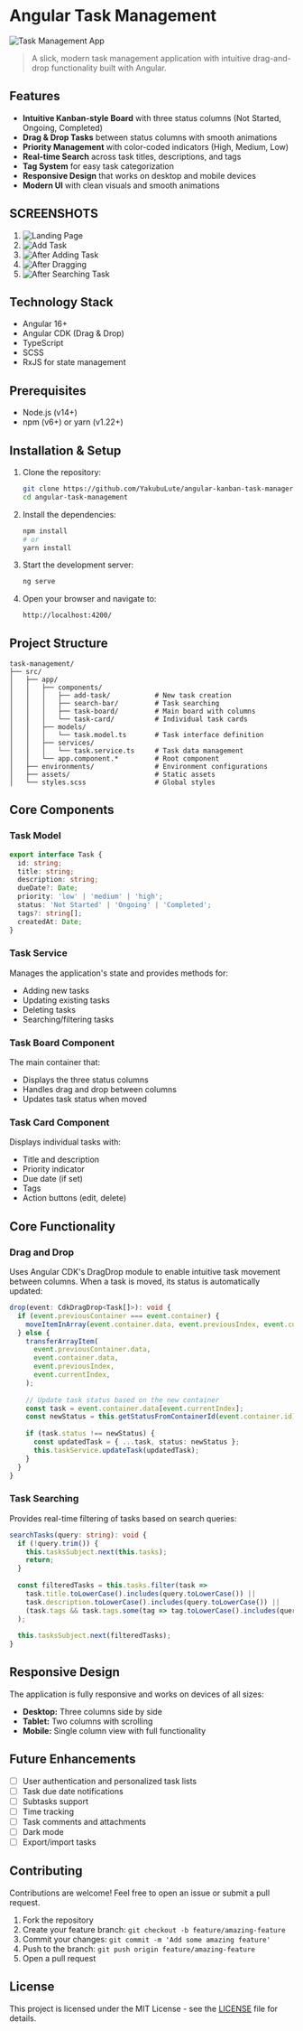 # Angular Task Management

![Task Management App](src/assets/images/image.png)

> A slick, modern task management application with intuitive drag-and-drop functionality built with Angular.

## Features

- **Intuitive Kanban-style Board** with three status columns (Not Started, Ongoing, Completed)
- **Drag & Drop Tasks** between status columns with smooth animations
- **Priority Management** with color-coded indicators (High, Medium, Low)
- **Real-time Search** across task titles, descriptions, and tags
- **Tag System** for easy task categorization
- **Responsive Design** that works on desktop and mobile devices
- **Modern UI** with clean visuals and smooth animations

## SCREENSHOTS

1. ![Landing Page](src/assets/images/image.png)
2. ![Add Task](src/assets/images/add-todo.png)
3. ![After Adding Task](src/assets/images/after-adding.png)
4. ![After Dragging](src/assets/images/after-dragging.png)
5. ![After Searching Task](src/assets/images/search-task.png)


##  Technology Stack

- Angular 16+
- Angular CDK (Drag & Drop)
- TypeScript
- SCSS
- RxJS for state management

## Prerequisites

- Node.js (v14+)
- npm (v6+) or yarn (v1.22+)

## Installation & Setup

1. Clone the repository:
   ```bash
   git clone https://github.com/YakubuLute/angular-kanban-task-manager
   cd angular-task-management
   ```

2. Install the dependencies:
   ```bash
   npm install
   # or
   yarn install
   ```

3. Start the development server:
   ```bash
   ng serve
   ```

4. Open your browser and navigate to:
   ```
   http://localhost:4200/
   ```

## Project Structure

```
task-management/
├── src/
│   ├── app/
│   │   ├── components/
│   │   │   ├── add-task/           # New task creation
│   │   │   ├── search-bar/         # Task searching
│   │   │   ├── task-board/         # Main board with columns
│   │   │   └── task-card/          # Individual task cards
│   │   ├── models/
│   │   │   └── task.model.ts       # Task interface definition
│   │   ├── services/
│   │   │   └── task.service.ts     # Task data management
│   │   └── app.component.*         # Root component
│   ├── environments/               # Environment configurations
│   ├── assets/                     # Static assets
│   └── styles.scss                 # Global styles
```

## Core Components

### Task Model

```typescript
export interface Task {
  id: string;
  title: string;
  description: string;
  dueDate?: Date;
  priority: 'low' | 'medium' | 'high';
  status: 'Not Started' | 'Ongoing' | 'Completed';
  tags?: string[];
  createdAt: Date;
}
```

### Task Service

Manages the application's state and provides methods for:
- Adding new tasks
- Updating existing tasks
- Deleting tasks
- Searching/filtering tasks

### Task Board Component

The main container that:

- Displays the three status columns
- Handles drag and drop between columns
- Updates task status when moved

### Task Card Component

Displays individual tasks with:

- Title and description
- Priority indicator
- Due date (if set)
- Tags
- Action buttons (edit, delete)

## Core Functionality

### Drag and Drop

Uses Angular CDK's DragDrop module to enable intuitive task movement between columns. When a task is moved, its status is automatically updated:

```typescript
drop(event: CdkDragDrop<Task[]>): void {
  if (event.previousContainer === event.container) {
    moveItemInArray(event.container.data, event.previousIndex, event.currentIndex);
  } else {
    transferArrayItem(
      event.previousContainer.data,
      event.container.data,
      event.previousIndex,
      event.currentIndex,
    );
    
    // Update task status based on the new container
    const task = event.container.data[event.currentIndex];
    const newStatus = this.getStatusFromContainerId(event.container.id);
    
    if (task.status !== newStatus) {
      const updatedTask = { ...task, status: newStatus };
      this.taskService.updateTask(updatedTask);
    }
  }
}
```

### Task Searching

Provides real-time filtering of tasks based on search queries:

```typescript
searchTasks(query: string): void {
  if (!query.trim()) {
    this.tasksSubject.next(this.tasks);
    return;
  }
  
  const filteredTasks = this.tasks.filter(task => 
    task.title.toLowerCase().includes(query.toLowerCase()) || 
    task.description.toLowerCase().includes(query.toLowerCase()) ||
    (task.tags && task.tags.some(tag => tag.toLowerCase().includes(query.toLowerCase())))
  );
  
  this.tasksSubject.next(filteredTasks);
}
```

## Responsive Design

The application is fully responsive and works on devices of all sizes:

- **Desktop:** Three columns side by side
- **Tablet:** Two columns with scrolling
- **Mobile:** Single column view with full functionality

## Future Enhancements

- [ ] User authentication and personalized task lists
- [ ] Task due date notifications
- [ ] Subtasks support
- [ ] Time tracking
- [ ] Task comments and attachments
- [ ] Dark mode
- [ ] Export/import tasks

## Contributing

Contributions are welcome! Feel free to open an issue or submit a pull request.

1. Fork the repository
2. Create your feature branch: `git checkout -b feature/amazing-feature`
3. Commit your changes: `git commit -m 'Add some amazing feature'`
4. Push to the branch: `git push origin feature/amazing-feature`
5. Open a pull request

## License

This project is licensed under the MIT License - see the [LICENSE](LICENSE) file for details.
